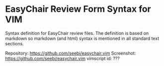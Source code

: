 # EasyChair Review Form Syntax for VIM

Syntax definition for EasyChair review files. The definition is based on
markdown so markdown (and html) syntax is mentioned in all standard text
sections.

Repository:   https://github.com/seebi/easychair.vim
Screenshot:   https://github.com/seebi/easychair.vim
vimscript id: ???

